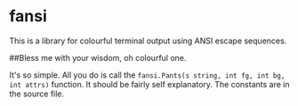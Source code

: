 fansi
=====

This is a library for colourful terminal output using ANSI escape sequences.

##Bless me with your wisdom, oh colourful one.

It's so simple. All you do is call the `fansi.Pants(s string, int fg, int bg, int attrs)` function.
It should be fairly self explanatory. The constants are in the source file.
